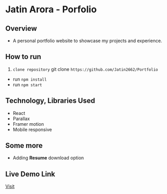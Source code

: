 

# Jatin Arora - Porfolio

## Overview
- A personal portfolio website to showcase my projects and experience.

## How to run
1. `clone repository` 
    git clone `https://github.com/Jatin2662/Portfolio`
- run `npm install`
- run `npm start`

## Technology, Libraries Used
- React
- Parallax
- Framer motion
- Mobile responsive

## Some more
- Adding **Resume** download option

## Live Demo Link

[Visit](https://jatinaroraportfolio.onrender.com)
